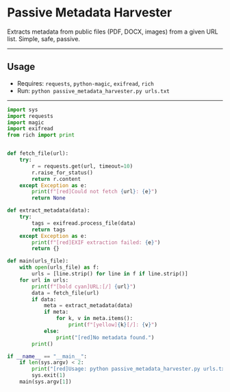 # Passive Metadata Harvester

Extracts metadata from public files (PDF, DOCX, images) from a given URL list. Simple, safe, passive.

---

## Usage
- Requires: `requests`, `python-magic`, `exifread`, `rich`
- Run: `python passive_metadata_harvester.py urls.txt`

---

```python
import sys
import requests
import magic
import exifread
from rich import print


def fetch_file(url):
    try:
        r = requests.get(url, timeout=10)
        r.raise_for_status()
        return r.content
    except Exception as e:
        print(f"[red]Could not fetch {url}: {e}")
        return None

def extract_metadata(data):
    try:
        tags = exifread.process_file(data)
        return tags
    except Exception as e:
        print(f"[red]EXIF extraction failed: {e}")
        return {}

def main(urls_file):
    with open(urls_file) as f:
        urls = [line.strip() for line in f if line.strip()]
    for url in urls:
        print(f"[bold cyan]URL:[/] {url}")
        data = fetch_file(url)
        if data:
            meta = extract_metadata(data)
            if meta:
                for k, v in meta.items():
                    print(f"[yellow]{k}[/]: {v}")
            else:
                print("[red]No metadata found.")
        print()

if __name__ == "__main__":
    if len(sys.argv) < 2:
        print("[red]Usage: python passive_metadata_harvester.py urls.txt")
        sys.exit(1)
    main(sys.argv[1])
```
